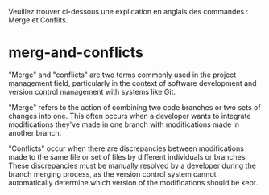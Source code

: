 Veuillez trouver ci-dessous une explication en anglais des commandes : Merge et Conflits.

# merg-and-conflicts

"Merge" and "conflicts" are two terms commonly used in the project management field, particularly in the context of software development and version control management with systems like Git.

"Merge" refers to the action of combining two code branches or two sets of changes into one. This often occurs when a developer wants to integrate modifications they've made in one branch with modifications made in another branch.

"Conflicts" occur when there are discrepancies between modifications made to the same file or set of files by different individuals or branches. These discrepancies must be manually resolved by a developer during the branch merging process, as the version control system cannot automatically determine which version of the modifications should be kept.
